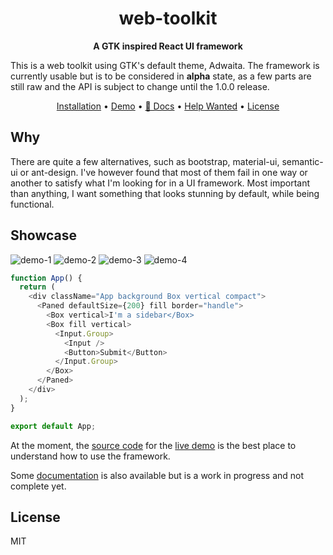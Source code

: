 <h1 align="center">
  web-toolkit
</h1>

<p align="center">
  <b>A GTK inspired React UI framework</b>
</p>

This is a web toolkit using GTK's default theme, Adwaita. The framework is currently
usable but is to be considered in **alpha** state, as a few parts are still raw and
the API is subject to change until the 1.0.0 release.

<p align="center">
  <a href="#installation">Installation</a> •
  <a href="https://romgrk.github.io/web-toolkit/demo">Demo</a> •
  <a href="https://romgrk.github.io/web-toolkit/docs">📖 Docs</a> •
  <a href="#help-wanted">Help Wanted</a> •
  <a href="#license">License</a>
</p>

## Why

There are quite a few alternatives, such as bootstrap, material-ui, semantic-ui or
ant-design. I've however found that most of them fail in one way or another to
satisfy what I'm looking for in a UI framework. Most important than anything, I
want something that looks stunning by default, while being functional.

## Showcase

![demo-1](static/demo-1.png)
![demo-2](static/demo-2.png)
![demo-3](static/demo-3.png)
![demo-4](static/demo-4.png)

```javascript
function App() {
  return (
    <div className="App background Box vertical compact">
      <Paned defaultSize={200} fill border="handle">
        <Box vertical>I'm a sidebar</Box>
        <Box fill vertical>
          <Input.Group>
            <Input />
            <Button>Submit</Button>
          </Input.Group>
        </Box>
      </Paned>
    </div>
  );
}

export default App;
```

At the moment, the [source code](https://github.com/romgrk/web-toolkit/blob/master/packages/web-toolkit/src/demo/App.js)
for the [live demo](https://romgrk.github.io/web-toolkit/) is the best place to understand how to use the framework.

Some [documentation](https://romgrk.github.io/web-toolkit/docs) is also available
but is a work in progress and not complete yet.

## License

MIT
